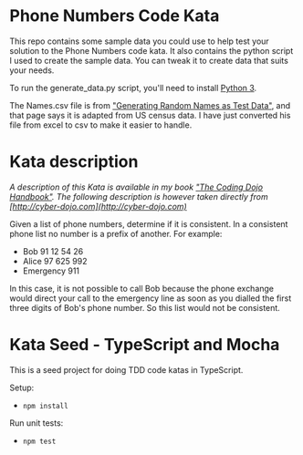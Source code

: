 # Phone Numbers Code Kata

This repo contains some sample data you could use to help test your solution to the Phone Numbers code kata. It also contains the python script I used to create the sample data. You can tweak it to create data that suits your needs.

To run the generate_data.py script, you'll need to install [Python 3](http://python.org).

The Names.csv file is from ["Generating Random Names as Test Data"](http://www.markrichman.com/2007/09/26/generating-random-names-as-test-data/), and that page says it is adapted from US census data. I have just converted his file from excel to csv to make it easier to handle.

# Kata description

_A description of this Kata is available in my book ["The Coding Dojo Handbook"](http://leanpub.com/codingdojohandbook). The following description is however taken directly from [http://cyber-dojo.com](http://cyber-dojo.com)_

Given a list of phone numbers, determine if it is 
consistent. In a consistent phone list no number 
is a prefix of another. For example:

- Bob 91 12 54 26
- Alice 97 625 992
- Emergency 911

In this case, it is not possible to call Bob because 
the phone exchange would direct your call to the 
emergency line as soon as you dialled the first three 
digits of Bob's phone number. So this list would not 
be consistent.


Kata Seed - TypeScript and Mocha
================================

This is a seed project for doing TDD code katas in TypeScript.

Setup:
   * `npm install`

Run unit tests:
   * `npm test`
